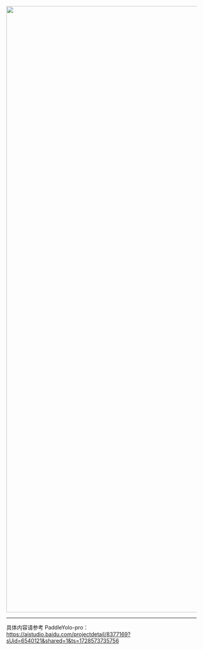 <p align="center">
<img align="center" src="doc/imgs/logo.png", width=1600>
<p>

--------------------------------------------------------------------------------

具体内容请参考
PaddleYolo-pro：https://aistudio.baidu.com/projectdetail/8377169?sUid=6540121&shared=1&ts=1728573735756
